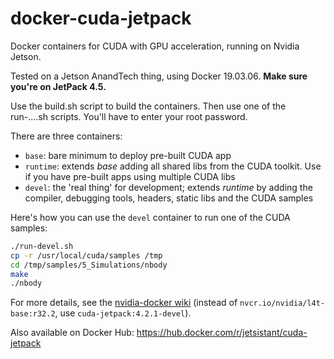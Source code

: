 # docker-cuda-jetpack
Docker containers for CUDA with GPU acceleration, running on Nvidia Jetson.

Tested on a Jetson AnandTech thing, using Docker 19.03.06. **Make sure you're on JetPack 4.5.**

Use the build.sh script to build the containers. Then use one of the run-....sh scripts. You'll have to enter your root password.

There are three containers:

* `base`: bare minimum to deploy pre-built CUDA app
* `runtime`: extends *base* adding all shared libs from the CUDA toolkit. Use if you have pre-built apps using multiple CUDA libs
* `devel`: the 'real thing' for development; extends *runtime* by adding the compiler, debugging tools, headers, static libs and the CUDA samples

Here's how you can use the `devel` container to run one of the CUDA samples:

```bash
./run-devel.sh
cp -r /usr/local/cuda/samples /tmp
cd /tmp/samples/5_Simulations/nbody
make
./nbody
```

For more details, see the [nvidia-docker wiki](https://github.com/NVIDIA/nvidia-docker/wiki/NVIDIA-Container-Runtime-on-Jetson) (instead of `nvcr.io/nvidia/l4t-base:r32.2`, use `cuda-jetpack:4.2.1-devel`).

Also available on Docker Hub: https://hub.docker.com/r/jetsistant/cuda-jetpack
